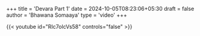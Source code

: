+++
title = 'Devara Part 1'
date = 2024-10-05T08:23:06+05:30
draft = false
author = 'Bhawana Somaaya'
type = 'video'
+++

{{< youtube id="RIc7oIcVs58" controls="false" >}}
